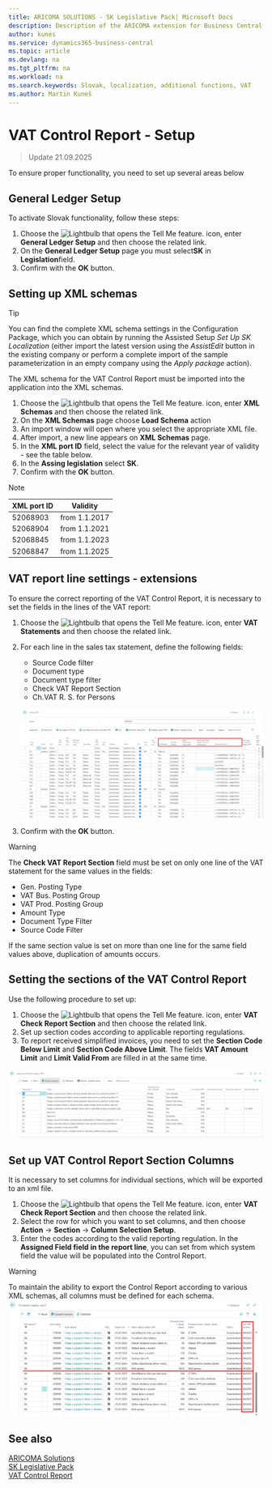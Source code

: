 ```yaml
---
title: ARICOMA SOLUTIONS - SK Legislative Pack| Microsoft Docs
description: Description of the ARICOMA extension for Business Central
author: kunes
ms.service: dynamics365-business-central
ms.topic: article
ms.devlang: na
ms.tgt_pltfrm: na
ms.workload: na
ms.search.keywords: Slovak, localization, additional functions, VAT
ms.author: Martin Kuneš
---
```


# VAT Control Report - Setup

> Update 21.09.2025

To ensure proper functionality, you need to set up several areas below

## General Ledger Setup

To activate Slovak functionality, follow these steps:

1. Choose the ![Lightbulb that opens the Tell Me feature.](media/ui-search/search_small.png "Tell me what you want to do") icon, enter **General Ledger Setup** and then choose the related link.
2. On the **General Ledger Setup** page you must select**SK** in **Legislation**field.
3. Confirm with the **OK** button.

## Setting up XML schemas

> [!TIP]
> You can find the complete XML schema settings in the Configuration Package, which you can obtain by running the Assisted Setup *Set Up SK Localization* (either import the latest version using the *AssistEdit* button in the existing company or perform a complete import of the sample parameterization in an empty company using the *Apply package* action).

The XML schema for the VAT Control Report must be imported into the application into the XML schemas.

1. Choose the ![Lightbulb that opens the Tell Me feature.](media/ui-search/search_small.png "Tell me what you want to do") icon, enter **XML Schemas** and then choose the related link.
2. On the **XML Schemas** page choose **Load Schema** action
3. An import window will open where you select the appropriate XML file.
4. After import, a new line appears on **XML Schemas** page.
5. In the **XML port ID** field, select the value for the relevant year of validity - see the table below.
6. In the **Assing legislation** select **SK**.
7. Confirm with the **OK** button.

>[!NOTE]
>
> | XML port ID | Validity      |
> |   --------  | -------       |
> |   52068903  | from 1.1.2017 |
> |   52068904  | from 1.1.2021 |
> |   52068845  | from 1.1.2023 |
> |   52068847  | from 1.1.2025 |

## VAT report line settings - extensions

To ensure the correct reporting of the VAT Control Report, it is necessary to set the fields in the lines of the VAT report:

1. Choose the ![Lightbulb that opens the Tell Me feature.](media/ui-search/search_small.png "Tell me what you want to do") icon, enter **VAT Statements** and then choose the related link.
2. For each line in the sales tax statement, define the following fields:

   - Source Code filter
   - Document type
   - Document type filter
   - Check VAT Report Section
   - Ch.VAT R. S. for Persons

   ![Import of unreliable VAT payers from xml format](media/VAT_check_report.png)

3. Confirm with the **OK** button.

> [!WARNING]
> The **Check VAT Report Section** field must be set on only one line of the VAT statement for the same values in the fields:
>
> - Gen. Posting Type
> - VAT Bus. Posting Group
> - VAT Prod. Posting Group
> - Amount Type
> - Document Type Filter
> - Source Code Filter
>
> If the same section value is set on more than one line for the same field values above, duplication of amounts occurs.

## Setting the sections of the VAT Control Report

Use the following procedure to set up:

1. Choose the ![Lightbulb that opens the Tell Me feature.](media/ui-search/search_small.png "Tell me what you want to do") icon, enter **VAT Check Report Section** and then choose the related link.
2. Set up section codes according to applicable reporting regulations.
3. To report received simplified invoices, you need to set the **Section Code Below Limit** and **Section Code Above Limit**. The fields **VAT Amount Limit** and **Limit Valid From** are filled in at the same time.

![Import of unreliable VAT payers from xml format](media/VAT_check_report_section.png)

## Set up VAT Control Report Section Columns

It is necessary to set columns for individual sections, which will be exported to an xml file.

1. Choose the ![Lightbulb that opens the Tell Me feature.](media/ui-search/search_small.png "Tell me what you want to do") icon, enter **VAT Check Report Section** and then choose the related link.
2. Select the row for which you want to set columns, and then choose **Action** -> **Section** -> **Column Selection Setup**.
3. Enter the codes according to the valid reporting regulation. In the **Assigned Field field in the report line**, you can set from which system field the value will be populated into the Control Report.

> [!WARNING]
> To maintain the ability to export the Control Report according to various XML schemas, all columns must be defined for each schema.
> ![Import of unreliable VAT payers from xml format](media/VAT_check_report_section_columns.png)

## See also

[ARICOMA Solutions](solutions.md)  
[SK Legislative Pack](sk-legislative-pack.md)  
[VAT Control Report](sk-vat-check-report-export.md)
